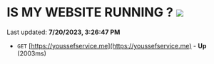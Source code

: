 # IS MY WEBSITE RUNNING ? [![](https://img.shields.io/static/v1?label=Sponsor&message=%E2%9D%A4&logo=GitHub&color=%23fe8e86)](https://github.com/sponsors/<username>)

Last updated: **7/20/2023, 3:26:47 PM**

- `GET` [https://youssefservice.me](https://youssefservice.me) - **Up** (2003ms)
